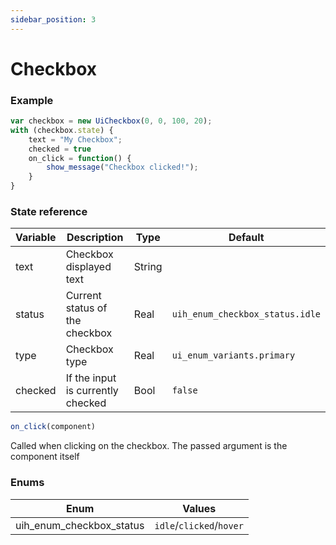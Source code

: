 ```yaml
---
sidebar_position: 3
---
```


# Checkbox

### Example

```js
var checkbox = new UiCheckbox(0, 0, 100, 20);
with (checkbox.state) {
    text = "My Checkbox";
    checked = true
    on_click = function() {
        show_message("Checkbox clicked!");
    }
}
```

### State reference

| Variable | Description                       | Type   | Default                         |
|----------|-----------------------------------|--------|---------------------------------|
| text     | Checkbox displayed text           | String |                                 |
| status   | Current status of the checkbox    | Real   | `uih_enum_checkbox_status.idle` |
| type     | Checkbox type                     | Real   | `ui_enum_variants.primary`      |
| checked  | If the input is currently checked | Bool   | `false`                         |

```js
on_click(component)
```

Called when clicking on the checkbox. The passed argument is the component itself

### Enums

| Enum                     | Values                   |
|--------------------------|--------------------------|
| uih_enum_checkbox_status | `idle`/`clicked`/`hover` |
